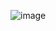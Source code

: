 ![image](https://user-images.githubusercontent.com/67342551/86037450-37dc4d00-ba61-11ea-95a1-efc4752123ad.png)
